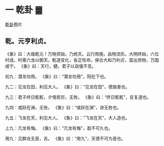 一 乾卦 ䷀
==========

[乾卦](../../pic/易经上/Iching-hexagram-01.svg)图片

乾。元亨利贞。
-------------
《彖》曰：大哉乾元！万物资始，乃统天。云行雨施，品物流形。大明终始，六位时成，时乘六龙以御天。乾道变化，各正性命。保合大和乃利贞，首出庶物，万国咸宁。
《象》曰：天行，健。君子以自强不息。

初九：潜龙勿用。
《象》曰：“潜龙勿用”，阳在下也。

九二：见龙在田，利见大人。
《象》曰：“见龙在田”，德施普也。

九三：君子终日乾乾，夕惕若厉，无咎。
《象》曰：“终日乾乾”，反复道也。

九四：或跃在渊，无咎。
《象》曰：“或跃在渊”，进无咎也。

九五：飞龙在天，利见大人。
《象》曰：“飞龙在天”，大人造也。

上九：亢龙有悔。
《象》曰：“亢龙有悔”，盈不可久也。

用九：见群龙无首，吉。
《象》曰：“用九”，天德不可为首也。
